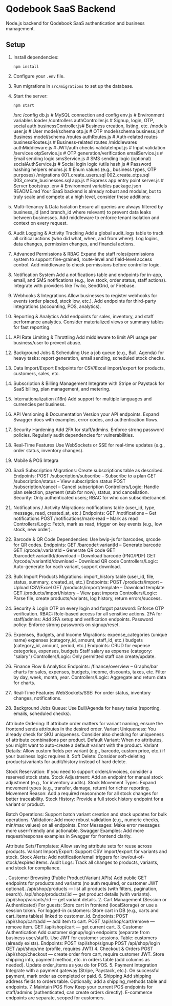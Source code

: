 # Qodebook SaaS Backend

Node.js backend for Qodebook SaaS authentication and business management.

## Setup

1. Install dependencies:
   ```
   npm install
   ```
2. Configure your `.env` file.
3. Run migrations in `src/migrations` to set up the database.
4. Start the server:
   ```
   npm start
   ```
    /src
  /config
    db.js                # MySQL connection and config
    env.js               # Environment variables loader
  /controllers
    authController.js    # Signup, login, OTP, social auth
    businessController.js# Business creation, listing, etc.
  /models
    user.js              # User model/schema
    otp.js               # OTP model/schema
    business.js          # Business model/schema
  /routes
    authRoutes.js        # Auth-related routes
    businessRoutes.js    # Business-related routes
  /middlewares
    authMiddleware.js    # JWT/auth checks
    validateInput.js     # Input validation
  /services
    otpService.js        # OTP generation/verification
    emailService.js      # Email sending logic
    smsService.js        # SMS sending logic (optional)
    socialAuthService.js # Social login logic
  /utils
    hash.js              # Password hashing helpers
    enums.js             # Enum values (e.g., business types, OTP purposes)
  /migrations
    001_create_users.sql
    002_create_otps.sql
    003_create_businesses.sql
  app.js                 # Express app entry point
  server.js              # Server bootstrap
.env                     # Environment variables
package.json
README.md
Your SaaS backend is already robust and modular, but to truly scale and compete at a high level, consider these additions:

1. Multi-Tenancy & Data Isolation
Ensure all queries are always filtered by business_id (and branch_id where relevant) to prevent data leaks between businesses.
Add middleware to enforce tenant isolation and context on every request.
2. Audit Logging & Activity Tracking
Add a global audit_logs table to track all critical actions (who did what, when, and from where).
Log logins, data changes, permission changes, and financial actions.
3. Advanced Permissions & RBAC
Expand the staff roles/permissions system to support fine-grained, route-level and field-level access control.
Add middleware to check permissions before controller logic.
4. Notification System
Add a notifications table and endpoints for in-app, email, and SMS notifications (e.g., low stock, order status, staff actions).
Integrate with providers like Twilio, SendGrid, or Firebase.
5. Webhooks & Integrations
Allow businesses to register webhooks for events (order placed, stock low, etc.).
Add endpoints for third-party integrations (accounting, POS, analytics).
6. Reporting & Analytics
Add endpoints for sales, inventory, and staff performance analytics.
Consider materialized views or summary tables for fast reporting.
7. API Rate Limiting & Throttling
Add middleware to limit API usage per business/user to prevent abuse.
8. Background Jobs & Scheduling
Use a job queue (e.g., Bull, Agenda) for heavy tasks: report generation, email sending, scheduled stock checks.
9. Data Import/Export
Endpoints for CSV/Excel import/export for products, customers, sales, etc.
10. Subscription & Billing Management
Integrate with Stripe or Paystack for SaaS billing, plan management, and metering.
11. Internationalization (i18n)
Add support for multiple languages and currencies per business.
12. API Versioning & Documentation
Version your API endpoints.
Expand Swagger docs with examples, error codes, and authentication flows.
13. Security Hardening
Add 2FA for staff/admins.
Enforce strong password policies.
Regularly audit dependencies for vulnerabilities.
14. Real-Time Features
Use WebSockets or SSE for real-time updates (e.g., order status, inventory changes).
15. Mobile & POS Integra

1. SaaS Subscription
Migrations: Create subscriptions table as described.
Endpoints:
POST /subscription/subscribe – Subscribe to a plan
GET /subscription/status – View subscription status
POST /subscription/cancel – Cancel subscription
Controllers/Logic: Handle plan selection, payment (stub for now), status, and cancellation.
Security: Only authenticated users; RBAC for who can subscribe/cancel.
2. Notifications / Activity
Migrations: notifications table (user_id, type, message, read, created_at, etc.)
Endpoints:
GET /notifications – Get notifications
POST /notifications/mark-read – Mark as read
Controllers/Logic: Fetch, mark as read, trigger on key events (e.g., low stock, new order).
3. Barcode & QR Code
Dependencies: Use bwip-js for barcodes, qrcode for QR codes.
Endpoints:
GET /barcode/:variantId – Generate barcode
GET /qrcode/:variantId – Generate QR code
GET /barcode/:variantId/download – Download barcode (PNG/PDF)
GET /qrcode/:variantId/download – Download QR code
Controllers/Logic: Auto-generate for each variant, support download.
4. Bulk Import Products
Migrations: import_history table (user_id, file, status, summary, created_at, etc.)
Endpoints:
POST /products/import – Upload CSV/Excel
GET /products/import/template – Download template
GET /products/import/history – View past imports
Controllers/Logic: Parse file, create products/variants, log history, return errors/success.
5. Security & Login
OTP on every login and forgot password: Enforce OTP verification.
RBAC: Role-based access for all sensitive actions.
2FA for staff/admins: Add 2FA setup and verification endpoints.
Password policy: Enforce strong passwords on signup/reset.
6. Expenses, Budgets, and Income
Migrations:
expense_categories (unique name)
expenses (category_id, amount, staff_id, etc.)
budgets (category_id, amount, period, etc.)
Endpoints:
CRUD for expense categories, expenses, budgets
Staff salary as expense (category: "salary")
Controllers/Logic: Only permitted staff can create/update.
7. Finance Flow & Analytics
Endpoints:
/finance/overview – Graphs/bar charts for sales, expenses, budgets, income, discounts, taxes, etc.
Filter by day, week, month, year.
Controllers/Logic: Aggregate and return data for charts.
8. Real-Time Features
WebSockets/SSE: For order status, inventory changes, notifications.
9. Background Jobs
Queue: Use Bull/Agenda for heavy tasks (reporting, emails, scheduled checks).

Attribute Ordering: If attribute order matters for variant naming, ensure the frontend sends attributes in the desired order.
Variant Uniqueness: You already check for SKU uniqueness. Consider also checking for uniqueness of attribute combinations per product.
Default Variant: When no attributes, you might want to auto-create a default variant with the product.
Variant Details: Allow custom fields per variant (e.g., barcode, custom price, etc.) if your business logic requires it.
Soft Delete: Consider soft-deleting products/variants for audit/history instead of hard delete.


Stock Reservation: If you need to support orders/invoices, consider a reserved stock state.
Stock Adjustment: Add an endpoint for manual stock adjustment (e.g., for inventory audits).
Stock Movement Types: Expand movement types (e.g., transfer, damage, return) for richer reporting.
Movement Reason: Add a required reason/note for all stock changes for better traceability.
Stock History: Provide a full stock history endpoint for a variant or product.

Batch Operations: Support batch variant creation and stock updates for bulk operations.
Validation: Add more robust validation (e.g., numeric checks, min/max values) on all endpoints.
Error Messages: Make error messages more user-friendly and actionable.
Swagger Examples: Add more request/response examples in Swagger for frontend clarity.

Attribute Sets/Templates: Allow saving attribute sets for reuse across products.
Variant Import/Export: Support CSV import/export for variants and stock.
Stock Alerts: Add notification/email triggers for low/out-of-stock/expired items.
Audit Logs: Track all changes to products, variants, and stock for compliance.

. Customer Browsing (Public Product/Variant APIs)
Add public GET endpoints for products and variants (no auth required, or customer JWT optional).
/api/shop/products — list all products (with filters, pagination, search).
/api/shop/products/:id — get product details (with variants).
/api/shop/variants/:id — get variant details.
2. Cart Management (Session or Authenticated)
For guests: Store cart in frontend (localStorage) or use a session token.
For logged-in customers: Store cart in DB (e.g., carts and cart_items tables) linked to customer_id.
Endpoints:
POST /api/shop/cart/add — add item to cart.
POST /api/shop/cart/remove — remove item.
GET /api/shop/cart — get current cart.
3. Customer Authentication
Add customer signup/login endpoints (separate from business user/staff).
Use JWT for customer sessions.
Table: customers (already exists).
Endpoints:
POST /api/shop/signup
POST /api/shop/login
GET /api/shop/me (profile, requires JWT)
4. Checkout & Orders
POST /api/shop/checkout — create order from cart, require customer JWT.
Store shipping info, payment method, etc. in orders table (add columns as needed).
Update order_items as you do for POS.
5. Payment Integration
Integrate with a payment gateway (Stripe, Paystack, etc.).
On successful payment, mark order as completed or paid.
6. Shipping
Add shipping address fields to orders table.
Optionally, add a shipping_methods table and endpoints.
7. Maintain POS Flow
Keep your current POS endpoints for staff/admins (authenticated, can create orders directly).
E-commerce endpoints are separate, scoped for customers.